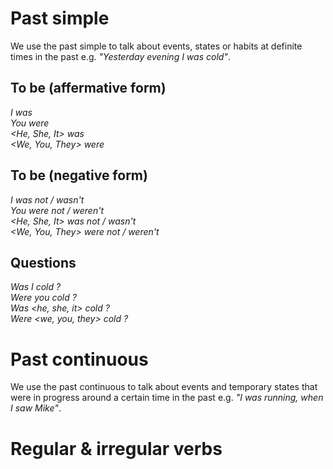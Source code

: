 # Past simple  
We use the past simple to talk about events, states or habits at definite times in the past e.g. *"Yesterday evening I was cold"*.

## To be (affermative form)  

*I was*  
*You were*  
*<He, She, It> was*  
*<We, You, They> were*  

## To be (negative form)  

*I was not / wasn't*  
*You were not / weren't*  
*<He, She, It> was not / wasn't*  
*<We, You, They> were not / weren't*  

## Questions  

*Was I cold ?*  
*Were you cold ?*  
*Was <he, she, it> cold ?*  
*Were <we, you, they> cold ?*  

# Past continuous  
We use the past continuous to talk about events and temporary states that were in progress around a certain time in the past e.g. *"I was running, when I saw Mike"*.  


# Regular & irregular verbs  

